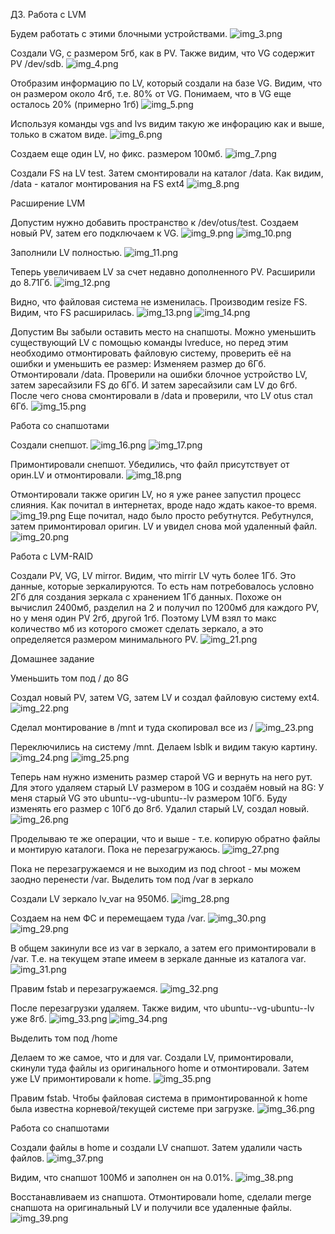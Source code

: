 ДЗ. Работа с LVM

Будем работать с этими блочными устройствами.
![img_3.png](imgs/HW3/img_3.png)

Создали VG, с размером 5гб, как в PV. Также видим, что VG содержит PV /dev/sdb.
![img_4.png](imgs/HW3/img_4.png)

Отобразим информацию по LV, который создали на базе VG. Видим, что он размером около 4гб, т.е. 80% от VG.
Понимаем, что в VG еще осталось 20% (примерно 1гб)
![img_5.png](imgs/HW3/img_5.png)

Используя команды vgs and lvs видим такую же инфорацию как и выше, только в сжатом виде.
![img_6.png](imgs/HW3/img_6.png)

Создаем еще один LV, но фикс. размером 100мб.
![img_7.png](imgs/HW3/img_7.png)

Создали FS на LV test. Затем смонтировали на каталог /data. Как видим, /data - каталог монтирования на FS ext4
![img_8.png](imgs/HW3/img_8.png)

Расширение LVM

Допустим нужно добавить пространство к /dev/otus/test. Создаем новый PV, затем его подключаем к VG.
![img_9.png](imgs/HW3/img_9.png)
![img_10.png](imgs/HW3/img_10.png)

Заполнили LV полностью.
![img_11.png](imgs/HW3/img_11.png)

Теперь увеличиваем LV за счет недавно дополненного PV. Расширили до 8.71Гб.
![img_12.png](imgs/HW3/img_12.png)

Видно, что файловая система не изменилась. Производим resize FS. Видим, что FS расширилась.
![img_13.png](imgs/HW3/img_13.png)
![img_14.png](imgs/HW3/img_14.png)

Допустим Вы забыли оставить место на снапшоты. Можно уменьшить существующий LV с помощью команды lvreduce, но перед этим необходимо отмонтировать файловую систему, проверить её на ошибки и уменьшить ее размер:
Изменяем размер до 6Гб.
Отмонтировали /data. Проверили на ошибки блочное устройство LV, затем заресайзили FS до 6Гб. И затем заресайзили сам LV до 6гб.
После чего снова смонтировали в /data и проверили, что LV otus стал 6Гб.
![img_15.png](imgs/HW3/img_15.png)

Работа со снапшотами

Создали снепшот.
![img_16.png](imgs/HW3/img_16.png)
![img_17.png](imgs/HW3/img_17.png)

Примонтировали снепшот. Убедились, что файл присутствует от орин.LV и отмонтировали.
![img_18.png](imgs/HW3/img_18.png)

Отмонтировали также оригин LV, но я уже ранее запустил процесс слияния. Как почитал в интернетах, вроде надо ждать
какое-то время.
![img_19.png](imgs/HW3/img_19.png)
Еще почитал, надо было просто ребутнутся. Ребутнулся, затем примонтировал оригин. LV и увидел снова мой удаленный файл.
![img_20.png](imgs/HW3/img_20.png)


Работа с LVM-RAID

Создали PV, VG, LV mirror. Видим, что mirrir LV чуть более 1Гб. Это данные, которые зеркалируются.
То есть нам потребовалось условно 2Гб для создания зеркала с хранением 1Гб данных. Похоже он вычислил 2400мб, разделил
на 2 и получил по 1200мб для каждого PV, но у меня один PV 2гб, другой 1гб. Поэтому LVM взял то макс количество мб из которого
сможет сделать зеркало, а это определяется размером минимального PV.
![img_21.png](imgs/HW3/img_21.png)


Домашнее задание

Уменьшить том под / до 8G

Создал новый PV, затем VG, затем LV и создал файловую систему ext4.
![img_22.png](imgs/HW3/img_22.png)

Сделал монтирование в /mnt и туда скопировал все из /
![img_23.png](imgs/HW3/img_23.png)

Переключились на систему /mnt. Делаем lsblk и видим такую картину.
![img_24.png](imgs/HW3/img_24.png)
![img_25.png](imgs/HW3/img_25.png)

Теперь нам нужно изменить размер старой VG и вернуть на него рут. Для этого удаляем старый LV размером в 10G и создаём новый на 8G:
У меня старый VG это ubuntu--vg-ubuntu--lv размером 10Гб. Буду изменять его размер с 10Гб до 8гб.
Удалил старый LV, создал новый.
![img_26.png](imgs/HW3/img_26.png)

Проделываю те же операции, что и выше - т.е. копирую обратно файлы и монтирую каталоги. Пока не перезагружаюсь.
![img_27.png](imgs/HW3/img_27.png)

Пока не перезагружаемся и не выходим из под chroot - мы можем заодно перенести /var.
Выделить том под /var в зеркало

Создали LV зеркало lv_var на 950Мб.
![img_28.png](imgs/HW3/img_28.png)

Создаем на нем ФС и перемещаем туда /var.
![img_30.png](imgs/HW3/img_30.png)
![img_29.png](imgs/HW3/img_29.png)

В общем закинули все из var в зеркало, а затем его примонтировали в /var. Т.е. на текущем этапе имеем в зеркале
данные из каталога var.
![img_31.png](imgs/HW3/img_31.png)

Правим fstab и перезагружаемся.
![img_32.png](imgs/HW3/img_32.png)

После перезагрузки удаляем. Также видим, что ubuntu--vg-ubuntu--lv уже 8гб.
![img_33.png](imgs/HW3/img_33.png)
![img_34.png](imgs/HW3/img_34.png)

Выделить том под /home

Делаем то же самое, что и для var. Создали LV, примонтировали, скинули туда файлы из оригинального home и отмонтировали.
Затем уже LV примонтировали к home.
![img_35.png](imgs/HW3/img_35.png)

Правим fstab. Чтобы файловая система в примонтированной к home была известна корневой/текущей системе при загрузке.
![img_36.png](imgs/HW3/img_36.png)

Работа со снапшотами

Создали файлы в home и создали LV снапшот. Затем удалили часть файлов.
![img_37.png](imgs/HW3/img_37.png)

Видим, что снапшот 100Мб и заполнен он на 0.01%.
![img_38.png](imgs/HW3/img_38.png)

Восстанавливаем из снапшота. Отмонтировали home, сделали merge снапшота на оригинальный LV и получили все удаленные файлы.
![img_39.png](imgs/HW3/img_39.png)